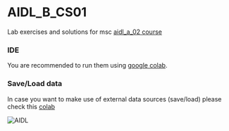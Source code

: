 # AIDL_B_CS01
Lab exercises and solutions for msc [aidl_a_02 course](https://aidl.uniwa.gr/aidl_b_cs01-natural-language-processing-with-deep-learning/)

### IDE
You are recommended to run them using [google colab](https://colab.research.google.com).

### Save/Load data
In case you want to make use of external data sources (save/load) please check this [colab](https://colab.research.google.com/notebooks/io.ipynb)

[//]: # (Image References)

[image1]: https://aidl.uniwa.gr/wp-content/uploads/2021/03/cropped-newLogo_1-180x45_trans_ar.png "AIDL"
 
![AIDL][image1]

